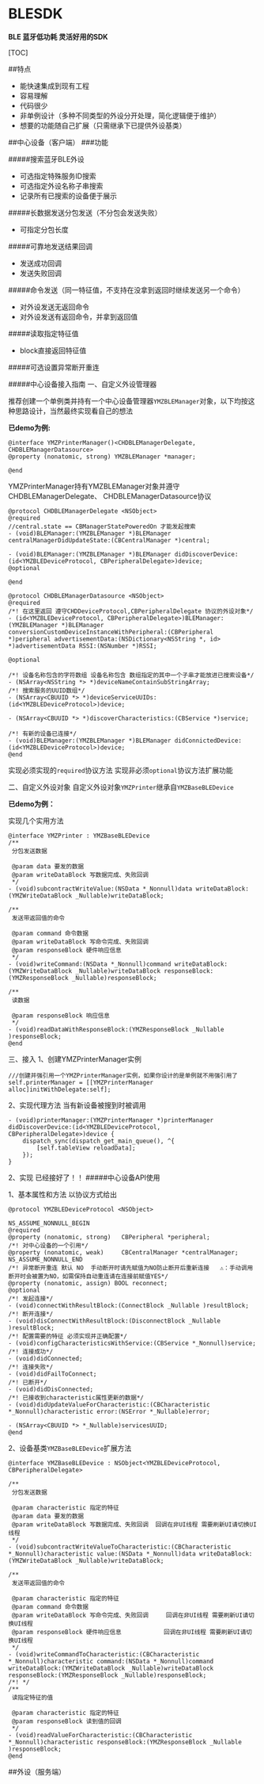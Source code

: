 
# BLESDK
**BLE 蓝牙低功耗  灵活好用的SDK**

[TOC]

##特点
- 能快速集成到现有工程
- 容易理解
- 代码很少
- 非单例设计（多种不同类型的外设分开处理，简化逻辑便于维护）
- 想要的功能随自己扩展（只需继承下已提供外设基类）


##中心设备（客户端）
###功能

#####搜索蓝牙BLE外设
- 可选指定特殊服务ID搜索
- 可选指定外设名称子串搜索
- 记录所有已搜索的设备便于展示

#####长数据发送分包发送（不分包会发送失败）
- 可指定分包长度

#####可靠地发送结果回调
- 发送成功回调
- 发送失败回调

#####命令发送（同一特征值，不支持在没拿到返回时继续发送另一个命令）
- 对外设发送无返回命令
- 对外设发送有返回命令，并拿到返回值

#####读取指定特征值
- block直接返回特征值

#####可选设置异常断开重连

#####中心设备接入指南
一、自定义外设管理器

推荐创建一个单例类并持有一个中心设备管理器`YMZBLEManager`对象，以下均按这种思路设计，当然最终实现看自己的想法

**已demo为例:**
```
@interface YMZPrinterManager()<CHDBLEManagerDelegate, CHDBLEManagerDatasource>
@property (nonatomic, strong) YMZBLEManager *manager;

@end
```

YMZPrinterManager持有YMZBLEManager对象并遵守 CHDBLEManagerDelegate、 CHDBLEManagerDatasource协议
```
@protocol CHDBLEManagerDelegate <NSObject>
@required
//central.state == CBManagerStatePoweredOn 才能发起搜索
- (void)BLEManager:(YMZBLEManager *)BLEManager centralManagerDidUpdateState:(CBCentralManager *)central;

- (void)BLEManager:(YMZBLEManager *)BLEManager didDiscoverDevice:(id<YMZBLEDeviceProtocol, CBPeripheralDelegate>)device;
@optional

@end

@protocol CHDBLEManagerDatasource <NSObject>
@required
/*! 在这里返回 遵守CHDDeviceProtocol,CBPeripheralDelegate 协议的外设对象*/
- (id<YMZBLEDeviceProtocol, CBPeripheralDelegate>)BLEManager:(YMZBLEManager *)BLEManager conversionCustomDeviceInstanceWithPeripheral:(CBPeripheral *)peripheral advertisementData:(NSDictionary<NSString *, id> *)advertisementData RSSI:(NSNumber *)RSSI;

@optional

/*! 设备名称包含的字符数组 设备名称包含 数组指定的其中一个子串才能放进已搜索设备*/
- (NSArray<NSString *> *)deviceNameContainSubStringArray;
/*! 搜索服务的UUID数组*/
- (NSArray<CBUUID *> *)deviceServiceUUIDs:(id<YMZBLEDeviceProtocol>)device;

- (NSArray<CBUUID *> *)discoverCharacteristics:(CBService *)service;

/*! 有新的设备已连接*/
- (void)BLEManager:(YMZBLEManager *)BLEManager didConnictedDevice:(id<YMZBLEDeviceProtocol>)device;
@end
```
实现必须实现的`required`协议方法
实现非必须`optional`协议方法扩展功能

二、自定义外设对象
自定义外设对象`YMZPrinter`继承自`YMZBaseBLEDevice`

**已demo为例：**

实现几个实用方法
```
@interface YMZPrinter : YMZBaseBLEDevice
/**
 分包发送数据
 
 @param data 要发的数据
 @param writeDataBlock 写数据完成、失败回调
 */
- (void)subcontractWriteValue:(NSData *_Nonnull)data writeDataBlock:(YMZWriteDataBlock _Nullable)writeDataBlock;

/**
 发送带返回值的命令
 
 @param command 命令数据
 @param writeDataBlock 写命令完成、失败回调
 @param responseBlock 硬件响应信息
 */
- (void)writeCommand:(NSData *_Nonnull)command writeDataBlock:(YMZWriteDataBlock _Nullable)writeDataBlock responseBlock:(YMZResponseBlock _Nullable)responseBlock;

/**
 读数据

 @param responseBlock 响应信息
 */
- (void)readDataWithResponseBlock:(YMZResponseBlock _Nullable )responseBlock;
@end
```

三、接入
1、创建YMZPrinterManager实例
```
///创建并强引用一个YMZPrinterManager实例，如果你设计的是单例就不用强引用了
self.printerManager = [[YMZPrinterManager alloc]initWithDelegate:self];
```
2、实现代理方法 当有新设备被搜到时被调用
```
- (void)printerManager:(YMZPrinterManager *)printerManager didDiscoverDevice:(id<YMZBLEDeviceProtocol, CBPeripheralDelegate>)device {
	dispatch_sync(dispatch_get_main_queue(), ^{
        [self.tableView reloadData];
    });
}
```
2、实现
已经接好了！！
#####中心设备API使用

1、基本属性和方法 以协议方式给出
```
@protocol YMZBLEDeviceProtocol <NSObject>

NS_ASSUME_NONNULL_BEGIN
@required
@property (nonatomic, strong)   CBPeripheral *peripheral;
/*! 对中心设备的一个引用*/
@property (nonatomic, weak)     CBCentralManager *centralManager;
NS_ASSUME_NONNULL_END
/*! 异常断开重连 默认 NO  手动断开时请先赋值为NO防止断开后重新连接   ⚠️：手动调用断开时会被置为NO，如需保持自动重连请在连接前赋值YES*/
@property (nonatomic, assign) BOOL reconnect;
@optional
/*! 发起连接*/
- (void)connectWithResultBlock:(ConnectBlock _Nullable )resultBlock;
/*! 断开连接*/
- (void)disConnectWithResultBlock:(DisconnectBlock _Nullable )resultBlock;
/*! 配置需要的特征 必须实现并正确配置*/
- (void)configCharacteristicsWithService:(CBService *_Nonnull)service;
/*! 连接成功*/
- (void)didConnected;
/*! 连接失败*/
- (void)didFailToConnect;
/*! 已断开*/
- (void)didDisConnected;
/*! 已接收到characteristic属性更新的数据*/
- (void)didUpdateValueForCharacteristic:(CBCharacteristic *_Nonnull)characteristic error:(NSError *_Nullable)error;

- (NSArray<CBUUID *> *_Nullable)servicesUUID;
@end

```
2、设备基类`YMZBaseBLEDevice`扩展方法
```
@interface YMZBaseBLEDevice : NSObject<YMZBLEDeviceProtocol, CBPeripheralDelegate>

/**
 分包发送数据

 @param characteristic 指定的特征
 @param data 要发的数据
 @param writeDataBlock 写数据完成、失败回调  回调在非UI线程 需要刷新UI请切换UI线程
 */
- (void)subcontractWriteValueToCharacteristic:(CBCharacteristic *_Nonnull)characteristic value:(NSData *_Nonnull)data writeDataBlock:(YMZWriteDataBlock _Nullable)writeDataBlock;

/**
 发送带返回值的命令

 @param characteristic 指定的特征
 @param command 命令数据
 @param writeDataBlock 写命令完成、失败回调     回调在非UI线程 需要刷新UI请切换UI线程
 @param responseBlock 硬件响应信息            回调在非UI线程 需要刷新UI请切换UI线程
 */
- (void)writeCommandToCharacteristic:(CBCharacteristic *_Nonnull)characteristic command:(NSData *_Nonnull)command writeDataBlock:(YMZWriteDataBlock _Nullable)writeDataBlock responseBlock:(YMZResponseBlock _Nullable)responseBlock;
/*! */
/**
 读指定特征的值

 @param characteristic 指定的特征
 @param responseBlock 读到值的回调
 */
- (void)readValueForCharacteristic:(CBCharacteristic *_Nonnull)characteristic responseBlock:(YMZResponseBlock _Nullable )responseBlock;
@end

```

##外设（服务端）



